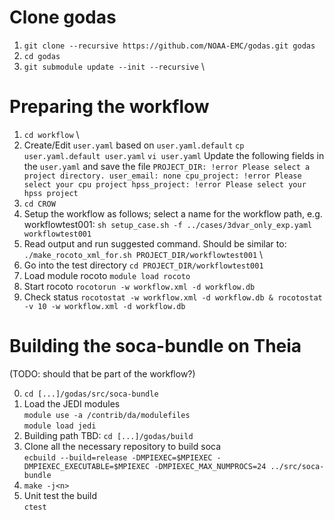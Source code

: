 # Clone godas
1. `git clone --recursive https://github.com/NOAA-EMC/godas.git godas`
2. `cd godas`
3. `git submodule update --init --recursive` \

# Preparing the workflow
1. `cd workflow` \
2. Create/Edit `user.yaml` based on `user.yaml.default`
   `cp user.yaml.default user.yaml`
   `vi user.yaml`
Update the following fields in the `user.yaml` and save the file
   `PROJECT_DIR: !error Please select a project directory.
   user_email: none
   cpu_project: !error Please select your cpu project
   hpss_project: !error Please select your hpss project`
3. `cd CROW`
4. Setup the workflow as follows; select a name for the workflow path, e.g. workflowtest001:
   `sh setup_case.sh -f ../cases/3dvar_only_exp.yaml workflowtest001`
5. Read output and run suggested command. Should be similar to:
   `./make_rocoto_xml_for.sh PROJECT_DIR/workflowtest001` \
6. Go into the test directory
   `cd PROJECT_DIR/workflowtest001`
7. Load module rocoto
   `module load rocoto`
8. Start rocoto
   `rocotorun -w workflow.xml -d workflow.db`
9. Check status
   `rocotostat -w workflow.xml -d workflow.db & rocotostat -v 10 -w workflow.xml -d workflow.db`

# Building the soca-bundle on Theia 
(TODO: should that be part of the workflow?)

0. `cd [...]/godas/src/soca-bundle`
1. Load the JEDI modules \
   `module use -a /contrib/da/modulefiles` \
   `module load jedi`
2. Building path TBD: `cd [...]/godas/build`
3. Clone all the necessary repository to build soca \
   `ecbuild --build=release -DMPIEXEC=$MPIEXEC -DMPIEXEC_EXECUTABLE=$MPIEXEC -DMPIEXEC_MAX_NUMPROCS=24 ../src/soca-bundle`
4. `make -j<n>`
5. Unit test the build \
   `ctest`
